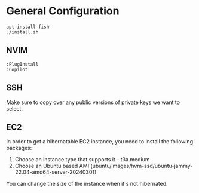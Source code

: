# General Configuration

```
apt install fish
./install.sh
```

## NVIM

```
:PlugInstall
:Copilot
```

## SSH
Make sure to copy over any public versions of private keys we want to select.

## EC2

In order to get a hibernatable EC2 instance, you need to install the following packages:

1. Choose an instance type that supports it - t3a.medium
1. Choose an Ubuntu based AMI (ubuntu/images/hvm-ssd/ubuntu-jammy-22.04-amd64-server-20240301)

You can change the size of the instance when it's not hibernated.
